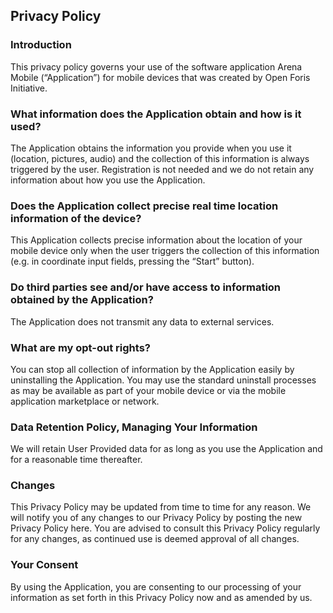 Privacy Policy
----------------

### Introduction  
This privacy policy governs your use of the software application Arena Mobile (“Application”) for mobile devices that was created by Open Foris Initiative.

### What information does the Application obtain and how is it used?
The Application obtains the information you provide when you use it (location, pictures, audio) and the collection of this information is always triggered by the user. Registration is not needed and we do not retain any information about how you use the Application.

### Does the Application collect precise real time location information of the device?
This Application collects precise information about the location of your mobile device only when the user triggers the collection of this information (e.g. in coordinate input fields, pressing the “Start” button).

### Do third parties see and/or have access to information obtained by the Application?
The Application does not transmit any data to external services.

### What are my opt-out rights?
You can stop all collection of information by the Application easily by uninstalling the Application. You may use the standard uninstall processes as may be available as part of your mobile device or via the mobile application marketplace or network.

### Data Retention Policy, Managing Your Information
We will retain User Provided data for as long as you use the Application and for a reasonable time thereafter.

### Changes
This Privacy Policy may be updated from time to time for any reason. We will notify you of any changes to our Privacy Policy by posting the new Privacy Policy here. You are advised to consult this Privacy Policy regularly for any changes, as continued use is deemed approval of all changes.

### Your Consent
By using the Application, you are consenting to our processing of your information as set forth in this Privacy Policy now and as amended by us.
